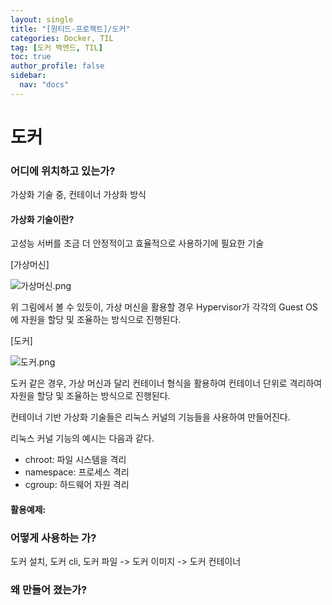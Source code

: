 ```yaml
---
layout: single
title: "[원티드-프로젝트]/도커"
categories: Docker, TIL
tag: [도커 백엔드, TIL]
toc: true
author_profile: false
sidebar:
  nav: "docs"
---
```


# 도커

### 어디에 위치하고 있는가?

가상화 기술 중, 컨테이너 가상화 방식

#### 가상화 기술이란?

고성능 서버를 조금 더 안정적이고 효율적으로 사용하기에 필요한 기술

[가상머신]

![가상머신.png]({{site.url}}/images/2023-08-01-도커/가상머신.png)

위 그림에서 볼 수 있듯이, 가상 머신을 활용할 경우 Hypervisor가 각각의 Guest OS에 자원을 할당 및 조율하는 방식으로 진행된다.

[도커]

![도커.png]({{site.url}}/images/2023-08-01-도커/도커.png)

도커 같은 경우, 가상 머신과 달리 컨테이너 형식을 활용하여 컨테이너 단위로 격리하여 자원을 할당 및 조율하는 방식으로 진행된다.

컨테이너 기반 가상화 기술들은 리눅스 커널의 기능들을 사용하여 만들어진다.

리눅스 커널 기능의 예시는 다음과 같다.

- chroot: 파일 시스템을 격리
- namespace: 프로세스 격리
- cgroup: 하드웨어 자원 격리

#### 활용예제:

### 어떻게 사용하는 가?

도커 설치, 도커 cli, 도커 파일 -> 도커 이미지 -> 도커 컨테이너

### 왜 만들어 졌는가?
